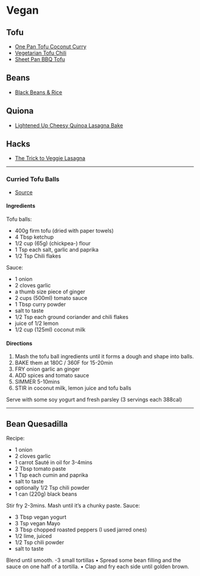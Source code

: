 # Vegan

## Tofu
- [One Pan Tofu Coconut Curry](https://www.yayforfood.com/recipes/tofu-coconut-curry/)
- [Vegetarian Tofu Chili](https://www.thespruceeats.com/vegetarian-tofu-chili-recipe-3378151)
- [Sheet Pan BBQ Tofu](https://www.thekitchn.com/sheet-pan-bbq-tofu-recipe-256176)

## Beans
- [Black Beans & Rice](https://cafedelites.com/black-beans-rice-recipe/)

## Quiona
- [Lightened Up Cheesy Quinoa Lasagna Bake](https://www.averiecooks.com/lightened-up-cheesy-quinoa-lasagna-bake/)

## Hacks
- [The Trick to Veggie Lasagna](https://blog.blueapron.com/home-chef-the-trick-to-veggie-lasagna/)
________
### Curried Tofu Balls

- [Source](https://www.instagram.com/reel/CQMYCoQq8Wy/)

#### Ingredients

Tofu balls:
- 400g firm tofu (dried with paper towels)
- 4 Tbsp ketchup
- 1/2 cup (65g) (chickpea-) flour
- 1 Tsp each salt, garlic and paprika
- 1/2 Tsp Chili flakes

Sauce:
- 1 onion
- 2 cloves garlic
- a thumb size piece of ginger
- 2 cups (500ml) tomato sauce
- 1 Tbsp curry powder
- salt to taste
- 1/2 Tsp each ground coriander and chili flakes
- juice of 1/2 lemon
- 1/2 cup (125ml) coconut milk

#### Directions

1. Mash the tofu ball ingredients until it forms a dough and shape into balls.
2. BAKE them at 180C / 360F for 15-20min
3. FRY onion garlic an ginger
4. ADD spices and tomato sauce
5. SIMMER 5-10mins
6. STIR in coconut milk, lemon juice and tofu balls

Serve with some soy yogurt and fresh parsley (3 servings each 388cal)
_______________
## Bean Quesadilla

Recipe:
- 1 onion
- 2 cloves garlic
- 1 carrot
Sauté in oil for 3-4mins
- 2 Tbsp tomato paste
- 1 Tsp each cumin and paprika
- salt to taste
- optionally 1/2 Tsp chili powder
- 1 can (220g) black beans

Stir fry 2-3mins.
Mash until it’s a chunky paste.
Sauce:
- 3 Tbsp vegan yogurt
- 3 Tsp vegan Mayo
- 3 Tbsp chopped roasted peppers (I used jarred ones)
- 1/2 lime, juiced
- 1/2 Tsp chili powder
- salt to taste

Blend until smooth.
-3 small tortillas
• Spread some bean filling and the sauce on one half of a tortilla.
• Clap and fry each side until golden brown.
